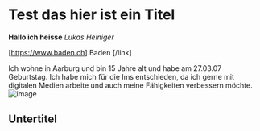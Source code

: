 # **Test das hier ist ein Titel**

**Hallo ich heisse** *Lukas Heiniger*

[https://www.baden.ch] Baden [/link]

Ich wohne in Aarburg und bin 15 Jahre alt und habe am 27.03.07 Geburtstag.
Ich habe mich für die Ims entschieden, da ich gerne mit digitalen Medien arbeite und auch meine Fähigkeiten verbessern möchte.
![image](https://user-images.githubusercontent.com/111046378/184093461-c5b2c0c1-d69b-4672-94dc-ca8f36d497fa.png)

## Untertitel

